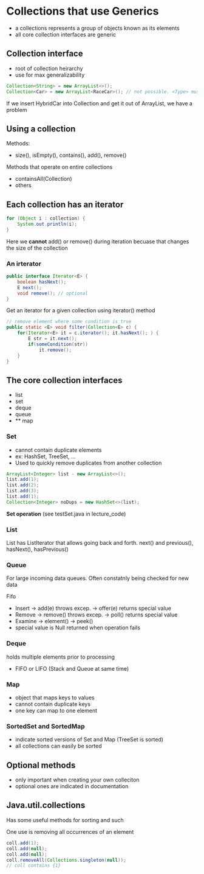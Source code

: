 # Collections that use Generics

- a collections represents a group of objects known as its elements
- all core collection interfaces are generic

## Collection interface

- root of collection heirarchy
- use for max generalizability

```java
Collection<String> = new ArrayList<>();
Collection<Car> = new ArrayList<RaceCar>(); // not possible. <Type> must be the same
```

If we insert HybridCar into Collection<Car> and get it out of ArrayList<RaceCar>, we have a problem

## Using a collection
Methods:
- size(), isEmpty(), contains(), add(), remove()

Methods that operate on entire collections
- containsAll(Collection<E>)
- others

## Each collection has an iterator

```java
for (Object i : collection) {
    System.out.println(i);
}
```

Here we **cannot** add() or remove() during iteration becuase that changes the size of the collection

### An irterator

```java
public interface Iterator<E> {
    boolean hasNext();
    E next();
    void remove(); // optional
}
```

Get an iterator for a given collection using iterator() method

```java
// remove element where some condition is true
public static <E> void filter(Collection<E> c) {
    for(Iterator<E> it = c.iterator(); it.hasNext(); ) {
        E str = it.next();
        if(someCondition(str))
            it.remove();
    }
}
```

## The core collection interfaces
- list
- set
- deque
- queue
- ** map

### Set
- cannot contain duplicate elements
- ex: HashSet, TreeSet, ...
- Used to quickly remove duplicates from another collection

```java
ArrayList<Integer> list - new ArrayList<>();
list.add(1);
list.add(2);
list.add(3);
list.add(1);
Collection<Integer> noDups = new HashSet<>(list);
```

**Set operation** (see testSet.java in lecture_code)

### List
List has ListIterator that allows going back and forth. next() and previous(), hasNext(), hasPrevious()

### Queue

For large incoming data queues. Often constatnly being checked for new data

Fifo

- Insert -> add(e) throws excep. -> offer(e) returns special value
- Remove -> remove() throws excep. -> poll() returns special value
- Examine -> element() -> peek()
- special value is Null returned when operation fails

### Deque

holds multiple elements prior to processing

- FIFO or LIFO (Stack and Queue at same time)

### Map

- object that maps keys to values
- cannot contain duplicate keys
- one key can map to one element

### SortedSet and SortedMap

- indicate sorted versions of Set and Map (TreeSet is sorted)
- all collections can easily be sorted

## Optional methods

- only important when creating your own colleciton
- optional ones are indicated in documentation

## Java.util.collections

Has some useful methods for sorting and such

One use is removing all occurrences of an element
```java
coll.add(1);
coll.add(null);
coll.add(null);
coll.removeAll(Collections.singleton(null));
// coll contains {1}
```